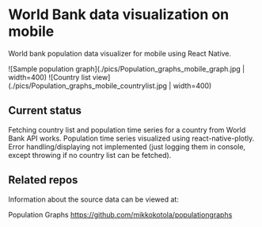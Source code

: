 # World Bank data visualization on mobile
World bank population data visualizer for mobile using React Native.

![Sample population graph](./pics/Population_graphs_mobile_graph.jpg | width=400)
![Country list view](./pics/Population_graphs_mobile_countrylist.jpg | width=400)

## Current status
Fetching country list and population time series for a country from World Bank API works. Population time series visualized using react-native-plotly. Error handling/displaying not implemented (just logging them in console, except throwing if no country list can be fetched).

## Related repos
Information about the source data can be viewed at:

Population Graphs https://github.com/mikkokotola/populationgraphs
